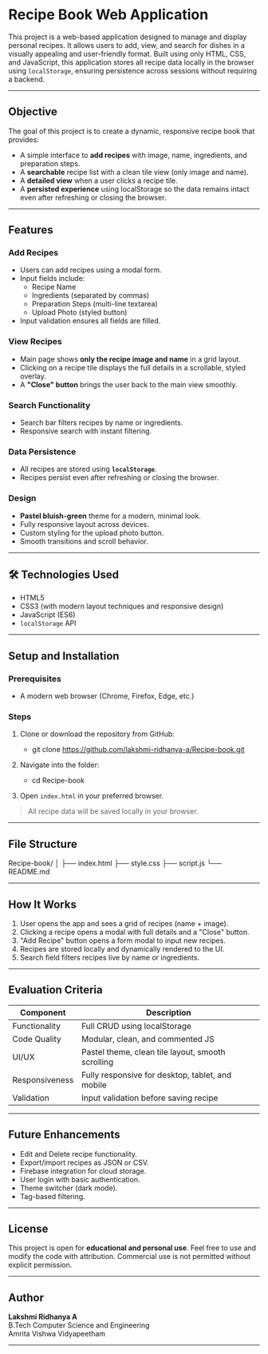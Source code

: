 #  Recipe Book Web Application

This project is a web-based application designed to manage and display personal recipes. It allows users to add, view, and search for dishes in a visually appealing and user-friendly format. Built using only HTML, CSS, and JavaScript, this application stores all recipe data locally in the browser using `localStorage`, ensuring persistence across sessions without requiring a backend.

---

## Objective

The goal of this project is to create a dynamic, responsive recipe book that provides:

- A simple interface to **add recipes** with image, name, ingredients, and preparation steps.
- A **searchable** recipe list with a clean tile view (only image and name).
- A **detailed view** when a user clicks a recipe tile.
- A **persisted experience** using localStorage so the data remains intact even after refreshing or closing the browser.

---

##  Features

###  Add Recipes
- Users can add recipes using a modal form.
- Input fields include:
  - Recipe Name
  - Ingredients (separated by commas)
  - Preparation Steps (multi-line textarea)
  - Upload Photo (styled button)
- Input validation ensures all fields are filled.

###  View Recipes
- Main page shows **only the recipe image and name** in a grid layout.
- Clicking on a recipe tile displays the full details in a scrollable, styled overlay.
- A **"Close" button** brings the user back to the main view smoothly.

###  Search Functionality
- Search bar filters recipes by name or ingredients.
- Responsive search with instant filtering.

###  Data Persistence
- All recipes are stored using **`localStorage`**.
- Recipes persist even after refreshing or closing the browser.

###  Design
- **Pastel bluish-green** theme for a modern, minimal look.
- Fully responsive layout across devices.
- Custom styling for the upload photo button.
- Smooth transitions and scroll behavior.

---

## 🛠 Technologies Used

- HTML5
- CSS3 (with modern layout techniques and responsive design)
- JavaScript (ES6)
- `localStorage` API

---

##  Setup and Installation

### Prerequisites

- A modern web browser (Chrome, Firefox, Edge, etc.)

### Steps

1. Clone or download the repository from GitHub:
   - git clone https://github.com/lakshmi-ridhanya-a/Recipe-book.git

2. Navigate into the folder:
   - cd Recipe-book

3. Open `index.html` in your preferred browser.

>  All recipe data will be saved locally in your browser.

---

##  File Structure

Recipe-book/
│
├── index.html 
├── style.css 
├── script.js
└── README.md 


---

##  How It Works

1. User opens the app and sees a grid of recipes (name + image).
2. Clicking a recipe opens a modal with full details and a "Close" button.
3. "Add Recipe" button opens a form modal to input new recipes.
4. Recipes are stored locally and dynamically rendered to the UI.
5. Search field filters recipes live by name or ingredients.

---

##  Evaluation Criteria

| Component       | Description                                          |
|----------------|------------------------------------------------------|
| Functionality   | Full CRUD using localStorage                        |
| Code Quality    | Modular, clean, and commented JS                    |
| UI/UX           | Pastel theme, clean tile layout, smooth scrolling   |
| Responsiveness  | Fully responsive for desktop, tablet, and mobile    |
| Validation      | Input validation before saving recipe               |

---

##  Future Enhancements

- Edit and Delete recipe functionality.
- Export/import recipes as JSON or CSV.
- Firebase integration for cloud storage.
- User login with basic authentication.
- Theme switcher (dark mode).
- Tag-based filtering.

---

##  License

This project is open for **educational and personal use**. Feel free to use and modify the code with attribution. Commercial use is not permitted without explicit permission.

---

##  Author

**Lakshmi Ridhanya A**  
B.Tech Computer Science and Engineering  
Amrita Vishwa Vidyapeetham

---



